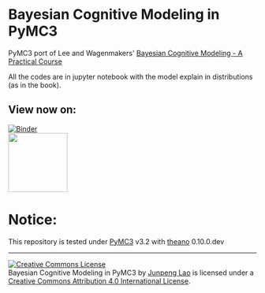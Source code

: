 # Bayesian Cognitive Modeling in PyMC3
PyMC3 port of Lee and Wagenmakers' [Bayesian Cognitive Modeling - A Practical Course](http://bayesmodels.com)

All the codes are in jupyter notebook with the model explain in distributions (as in the book).

## View now on: 
[![Binder](https://mybinder.org/badge.svg)](https://mybinder.org/v2/gh/junpenglao/Bayesian-Cognitive-Modeling-in-Pymc3/master)  
[<img src="http://nbviewer.jupyter.org/static/img/nav_logo.svg" width=120>](http://nbviewer.jupyter.org/github/junpenglao/Bayesian-Cognitive-Modeling-in-Pymc3/blob/master/index.ipynb)  
  
# Notice: 
This repository is tested under [PyMC3](https://github.com/pymc-devs/pymc3) v3.2 with [theano](https://github.com/Theano/Theano) 0.10.0.dev

---

<a rel="license" href="http://creativecommons.org/licenses/by/4.0/"><img alt="Creative Commons License" style="border-width:0" src="https://i.creativecommons.org/l/by/4.0/88x31.png" /></a><br /><span>Bayesian Cognitive Modeling in PyMC3</span> by <a xmlns:cc="http://creativecommons.org/ns#" href="https://github.com/junpenglao/" property="cc:attributionName" rel="cc:attributionURL">Junpeng Lao</a> is licensed under a <a rel="license" href="http://creativecommons.org/licenses/by/4.0/">Creative Commons Attribution 4.0 International License</a>.
